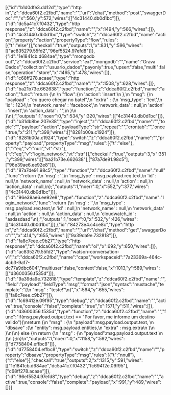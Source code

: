 [{"id":"b1d0dfe3.dd12d","type":"http in","z":"ddca60f2.c2fbd","name":"","url":"/chat","method":"post","swaggerDoc":"","x":560,"y":572,"wires":[["4c31440.db0d1bc"]]},{"id":"dc5a41c7.f0432","type":"http response","z":"ddca60f2.c2fbd","name":"","x":1494,"y":566,"wires":[]},{"id":"4c31440.db0d1bc","type":"switch","z":"ddca60f2.c2fbd","name":"action","property":"action","propertyType":"flow","rules":[{"t":"else"}],"checkall":"true","outputs":1,"x":831,"y":596,"wires":[["ac835279.55fd2","96ef5524.97efd8"]]},{"id":"1e1841cb.d684ae","type":"mongodb out","z":"ddca60f2.c2fbd","service":"_ext_","mongodb":"","name":"Grava Dados","collection":"usuario_dados","payonly":true,"upsert":false,"multi":false,"operation":"store","x":1465,"y":478,"wires":[]},{"id":"c68ff278.acaae","type":"http response","z":"ddca60f2.c2fbd","name":"","x":1508,"y":628,"wires":[]},{"id":"ba21b73e.662638","type":"function","z":"ddca60f2.c2fbd","name":"action","func":"return {\n    \n    \"flow\":{\n        'action': 'insert'\n    },\n    \"msg\": {\n        \"payload\" : \"eu quero chegar no batel\",\n        \"extra\" : {\n            'msg_type' : 'text',\n            'id'  : 1234,\n            'network_name' : 'facebook',\n            'network_data' : null,\n            'action' : 'insert',\n            'action_data' : \"\",\n        }\n    }\n};","outputs":1,"noerr":0,"x":534,"y":320,"wires":[["4c31440.db0d1bc"]]},{"id":"b31db8be.207e38","type":"inject","z":"ddca60f2.c2fbd","name":"","topic":"","payload":"action","payloadType":"str","repeat":"","crontab":"","once":true,"x":211,"y":399,"wires":[["8281b00a.c1924"]]},{"id":"8281b00a.c1924","type":"switch","z":"ddca60f2.c2fbd","name":"","property":"payload","propertyType":"msg","rules":[{"t":"else"},{"t":"eq","v":"null","vt":"str"},{"t":"eq","v":"login_network","vt":"str"}],"checkall":"true","outputs":3,"x":351,"y":399,"wires":[["ba21b73e.662638"],["87a7de91.98c5"],["96e39ae6.ee92e8"]]},{"id":"87a7de91.98c5","type":"function","z":"ddca60f2.c2fbd","name":"null","func":"return {\n        'msg' : '',\n        'msg_type' : msg.payload.req.text,\n        'id'  : null,\n        'network_name' : null,\n        'network_data' : null,\n        'action' : null,\n        'action_data' : null,\n};","outputs":1,"noerr":0,"x":552,"y":377,"wires":[["4c31440.db0d1bc"]]},{"id":"96e39ae6.ee92e8","type":"function","z":"ddca60f2.c2fbd","name":"login_network","func":"return {\n        'msg' : '',\n        'msg_type' : msg.payload.req.text,\n        'id'  : null,\n        'network_name' : null,\n        'network_data' : null,\n        'action' : null,\n        'action_data' : null,\n        'cloudwatch_id' : \"asdasdasd\"\n};","outputs":1,"noerr":0,"x":532,"y":426,"wires":[["4c31440.db0d1bc"]]},{"id":"84273e4.c4ce8c","type":"http in","z":"ddca60f2.c2fbd","name":"","url":"/chat","method":"get","swaggerDoc":"","x":414,"y":655,"wires":[["9a39da9e.732818"]]},{"id":"fa8c7eee.c9b27","type":"http response","z":"ddca60f2.c2fbd","name":"oi","x":692,"y":650,"wires":[]},{"id":"ac835279.55fd2","type":"watson-conversation-v1","z":"ddca60f2.c2fbd","name":"caps","workspaceid":"7a23369a-464c-4cb3-9a17-dc77a9dbc604","multiuser":false,"context":false,"x":1013,"y":589,"wires":[["d3600356.f535d"]]},{"id":"9a39da9e.732818","type":"template","z":"ddca60f2.c2fbd","name":"","field":"payload","fieldType":"msg","format":"json","syntax":"mustache","template":"{\n    \"msg\" : \"teste!\"\n}","x":564,"y":655,"wires":[["fa8c7eee.c9b27"]]},{"id":"fc69412e.09f95","type":"debug","z":"ddca60f2.c2fbd","name":"","active":true,"console":"false","complete":"true","x":1571,"y":511,"wires":[]},{"id":"d3600356.f535d","type":"function","z":"ddca60f2.c2fbd","name":"","func":"if(msg.payload.output.text == \"Por favor, me informe um destino valido\"){\nreturn {\n    \"msg\" : {\n        \"payload\":msg.payload.output.text, \n        \"dbsave\" :{\n            \"entity\": msg.payload.entities,\n            \"extra\" : msg.extra\n        }\n    }\n}\n} else {\n    return {\n        \"msg\" : {\n            \"payload\":msg.payload.output.text \n        }\n    };\n}\n","outputs":1,"noerr":0,"x":1158,"y":592,"wires":[["d7758404.effbc8"]]},{"id":"d7758404.effbc8","type":"switch","z":"ddca60f2.c2fbd","name":"","property":"dbsave","propertyType":"msg","rules":[{"t":"nnull"},{"t":"else"}],"checkall":"true","outputs":2,"x":1315,"y":591,"wires":[["1e1841cb.d684ae","dc5a41c7.f0432","fc69412e.09f95"],["c68ff278.acaae"]]},{"id":"96ef5524.97efd8","type":"debug","z":"ddca60f2.c2fbd","name":"","active":true,"console":"false","complete":"payload","x":991,"y":489,"wires":[]}]
